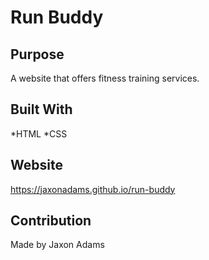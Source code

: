 # Run Buddy

## Purpose
A website that offers fitness training services.

## Built With
*HTML
*CSS

## Website
https://jaxonadams.github.io/run-buddy

## Contribution
Made by Jaxon Adams
